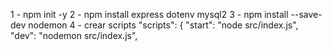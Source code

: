 1 - npm init -y
2 - npm install express dotenv mysql2
3 - npm install --save-dev nodemon
4 - crear scripts
    "scripts": {
    "start": "node src/index.js",
    "dev": "nodemon src/index.js",